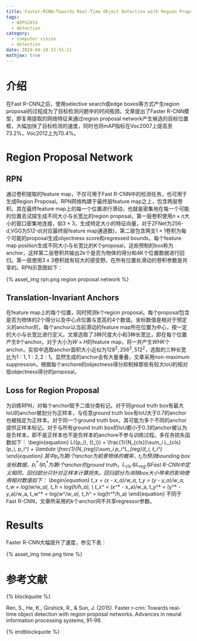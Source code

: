 ```yaml
---
title: Faster-RCNN:Towards Real-Time Object Detection with Region Proposal Networks
tags:
  - NIPS2015
  - detection
category:
  - computer vision
  - detection
date: 2019-04-10 21:55:11
mathjax: true
---
```


# 介绍
在Fast R-CNN之后，使用selective search或edge boxes等方式产生region proposal的过程成为了目标检测问题中的时间瓶颈。文章提出了Faster R-CNN模型，即复用提取的网络特征来通过region proposal network产生候选的目标位置框，大幅加快了目标检测的速度，同时也将mAP指标在Voc2007上提高至73.2%，Voc2012上为70.4%。

# Region Proposal Network

## RPN
通过卷积提取的feature map，不仅可用于Fast R-CNN中的检测任务，也可用于生成Region Proposal。RPN网络构建于最终层feature map之上，包含两层卷积。其在最终feature map上的每一个位置进行滑动，也就是密集地在每一个可能的位置去试探生成不同大小与长宽比的region proposal。第一层卷积使用$n \times n$大小的窗口密集地连接，如$3 \times 3$，生成特定大小的特征向量，对于ZFNet为256-d,VGG为512-d(对应最终层feature map通道数)，第二层包含两支$1 \times 1$卷积为每个可能的proposal生成objectness score和regressed bounds，每个feature map position生成不同大小与长宽比的K个proposal，这些预制的box称为anchor，这样第二层卷积共输出2k个是否为物体的得分和4K个位置数据进行回归。第一层使用3 x 3卷积就有较大的感受野。在所有位置处滑动的卷积参数是共享的。RPN示意图如下：

{% asset_img rpn.png region proposal network %}

## Translation-Invariant Anchors
在feature map上的每个位置，同时预测k个region proposal。每个proposal包含是否为物体的2个得分以及中心点位置与宽高的4个数值。坐标数值是相对于预定义的anchor的，每个anchor以当前滑动的feature map所在位置为中心，按一定的大小与长宽比进行定义。文章选取了3种尺度大小和3种长宽比，即在每个位置产生9个anchor。对于大小为$W \times H$的feature map，将一共产生$WHK$个anchor。实验中选取anchor面积大小近似为$128^2, 256^2, 512^2$，选取的三种长宽比为$1:1, 1:2, 2:1$。显然生成的anchor会有大量重叠，文章采用non-maximum suppression，根据每个anchore的objectness得分抑制掉那些有较大IoU的相对低objectness得分的proposal。

## Loss for Region Proposal
为训练RPN，对每个anchor赋予二值分类标记。对于同groud truth box有最大IoU的anchor被划分为正样本，与任意ground truth box有IoU大于0.7的anchor也被指定为正样本。对于同一个ground truth box，其可能为多个不同的anchor提供正样本标记。对于与所有ground truth box的IoU都小于0.3的anchor被认为是负样本，即不是正样本也不是负样本的anchore不参与训练过程。多任务损失函数如下：
\begin{equation}
    L(\{p_i\}, \{t_i\}) = \frac{1}{N_{cls}}\sum_i L_{cls}(p_i, p_i^*) + \lambda \frac{1}{N_{reg}}\sum_i p_i^*L_{reg}(t_i, t_i^*)
\end{equation}
其中$p_i$为第$i$个anchor为前景物体的概率，$t_i$为预测bounding box坐标数据，$p_i^*$与$t_i^*$为第$i$个anchor的ground truth。$L_{cls}$与$L_{reg}$与Fast R-CNN中定义相同，回归部分只针对正样本计算损失。回归部分为消除box大小带来的影响使用相对数值如下：
\begin{equation}
    t_x = (x - x_a)/w_a, t_y = (y - y_a)/w_a, t_w = log(w/w_a), t_h = log(h/h_a), \\
    t_x^* = (x^* - x_a)/w_a, t_y^* = (y^* - y_a)/w_a, t_w^* = log(w^*/w_a), t_h^* = log(h^*/h_a)
\end{equation}
不同于Fast R-CNN，文章所采用的k个anchor间不共享regressor参数。

# Results
Faster R-CNN大幅提升了速度，参见下表：

{% asset_img time.png time %}

# 参考文献
{% blockquote %}

Ren, S., He, K., Girshick, R., & Sun, J. (2015). Faster r-cnn: Towards real-time object detection with region proposal networks. Advances in neural information processing systems, 91-99.

{% endblockquote %}
